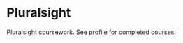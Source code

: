 # Pluralsight
Pluralsight coursework. [See profile](https://app.pluralsight.com/profile/jason-springer) for completed courses.
